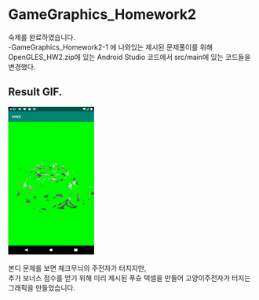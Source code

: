 # GameGraphics_Homework2
숙제를 완료하였습니다. \
-GameGraphics_Homework2-1 에 나와있는 제시된 문제풀이를 위해\
OpenGLES_HW2.zip에 있는 Android Studio 코드에서 src/main에 있는 코드들을 변경했다.


## Result GIF.
<img src="GameGraphics-Homework2/img/Mission_Complete.gif" width="175" height="300">

본디 문제를 보면 체크무늬의 주전자가 터지지만,\
추가 보너스 점수를 얻기 위해 미리 제시된 푸슌 텍셀을 만들어 고양이주전자가 터지는 그래픽을 만들었습니다.

